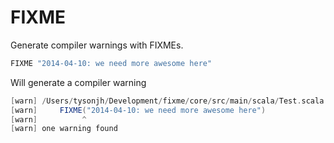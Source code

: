 # FIXME

Generate compiler warnings with FIXMEs.

```scala
FIXME "2014-04-10: we need more awesome here"
```

Will generate a compiler warning

```scala
[warn] /Users/tysonjh/Development/fixme/core/src/main/scala/Test.scala:3: FIXME DATE PASSED (2014/04/10): we need more awesome here
[warn]     FIXME("2014-04-10: we need more awesome here")
[warn]          ^
[warn] one warning found
```